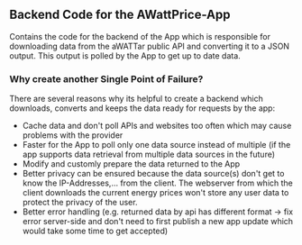 ## Backend Code for the AWattPrice-App

Contains the code for the backend of the App which is responsible for downloading data from the aWATTar public API and converting it to a JSON output. This output is polled by the App to get up to date data.

### Why create another Single Point of Failure?
There are several reasons why its helpful to create a backend which downloads, converts and keeps the data ready for requests by the app:

* Cache data and don't poll APIs and websites too often which may cause problems with the provider
* Faster for the App to poll only one data source instead of multiple (if the app supports data retrieval from multiple data sources in the future)
* Modify and customly prepare the data returned to the App
* Better privacy can be ensured because the data source(s) don't get to know the IP-Addresses,... from the client. The webserver from which the client downloads the current energy prices won't store any user data to protect the privacy of the user.
* Better error handling (e.g. returned data by api has different format -> fix error server-side and don't need to first publish a new app update which would take some time to get accepted)
